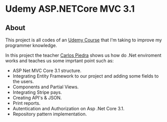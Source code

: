 # Udemy ASP.NETCore MVC 3.1

## About

This project is all codes of an [Udemy Course](https://www.udemy.com/course/guia-completa-aspnet-core-mvc-v31/) that I'm taking to improve my programmer knowledge.

In this project the teacher [Carlos Piedra](https://www.linkedin.com/in/carlospiedrab/) shows us how do .Net enviroment works and teaches us some imprtant point such as:

* ASP Net MVC Core 3.1 structure.
* Integrating Entity Framework to our project and adding some fields to the users.
* Components and Partial Views.
* Integrating Stripe pays.
* Creating API's & JSON.
* Print reports.
* Autentication and Authorization on Asp .Net Core 3.1.
* Repository pattern implementation.
